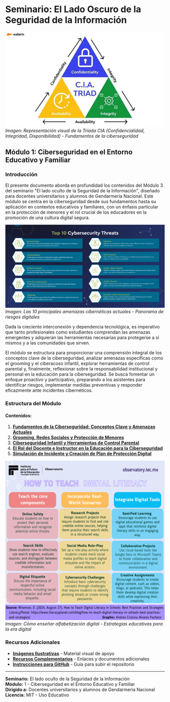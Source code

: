 # Seminario: El Lado Oscuro de la Seguridad de la Información

![Fundamentos de Ciberseguridad - Tríada CIA](imagenes/1inh9UHJpXAc.jpeg)
*Imagen: Representación visual de la Tríada CIA (Confidencialidad, Integridad, Disponibilidad) - Fundamentos de la ciberseguridad*

## Módulo 1: Ciberseguridad en el Entorno Educativo y Familiar

### Introducción

El presente documento aborda en profundidad los contenidos del Módulo 3 del seminario "El lado oculto de la Seguridad de la Información", diseñado para docentes universitarios y alumnos de Gendarmería Nacional. Este módulo se centra en la ciberseguridad desde sus fundamentos hasta su aplicación en contextos educativos y familiares, con un énfasis particular en la protección de menores y el rol crucial de los educadores en la promoción de una cultura digital segura. 

![Principales Amenazas Cibernéticas](imagenes/aqyRCph4gpyt.png)
*Imagen: Las 10 principales amenazas cibernéticas actuales - Panorama de riesgos digitales*

Dada la creciente interconexión y dependencia tecnológica, es imperativo que tanto profesionales como estudiantes comprendan las amenazas emergentes y adquieran las herramientas necesarias para protegerse a sí mismos y a las comunidades que sirven.

El módulo se estructura para proporcionar una comprensión integral de los conceptos clave de la ciberseguridad, analizar amenazas específicas como el grooming y el ciberacoso infantil, explorar herramientas de control parental y, finalmente, reflexionar sobre la responsabilidad institucional y personal en la educación para la ciberseguridad. Se busca fomentar un enfoque proactivo y participativo, preparando a los asistentes para identificar riesgos, implementar medidas preventivas y responder eficazmente ante incidentes cibernéticos.

### Estructura del Módulo

#### Contenidos:

1. **[Fundamentos de la Ciberseguridad: Conceptos Clave y Amenazas Actuales](modulos/01-fundamentos-ciberseguridad.md)**
2. **[Grooming, Redes Sociales y Protección de Menores](modulos/02-grooming-redes-sociales.md)**
3. **[Ciberseguridad Infantil y Herramientas de Control Parental](modulos/03-ciberseguridad-infantil.md)**
4. **[El Rol del Docente e Instructor en la Educación para la Ciberseguridad](modulos/04-rol-del-docente.md)**
5. **[Simulación de Incidente y Creación de Plan de Protección Digital](modulos/05-simulacion-incidentes.md)**

![Educación Digital y Alfabetización Tecnológica](imagenes/VSvvGMjidUKo.png)
*Imagen: Cómo enseñar alfabetización digital - Estrategias educativas para la era digital*

### Recursos Adicionales

- **[Imágenes Ilustrativas](imagenes/)** - Material visual de apoyo
- **[Recursos Complementarios](recursos/)** - Enlaces y documentos adicionales
- **[Instrucciones para GitHub](INSTRUCCIONES-GITHUB.md)** - Guía para subir el repositorio

---

**Seminario:** El lado oculto de la Seguridad de la Información  
**Módulo:** 1 - Ciberseguridad en el Entorno Educativo y Familiar  
**Dirigido a:** Docentes universitarios y alumnos de Gendarmería Nacional  
**Licencia:** MIT - Uso Educativo

